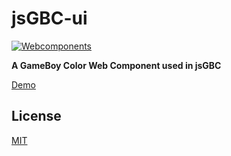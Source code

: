 # jsGBC-ui

[![Webcomponents][webcomponents-image]][webcomponents-url]

**A GameBoy Color Web Component used in jsGBC**

[Demo](https://ardean.github.io/jsGBC-ui/)

## License

[MIT](LICENSE.md)

[webcomponents-image]: https://img.shields.io/badge/webcomponents.org-published-blue.svg
[webcomponents-url]: https://www.webcomponents.org/element/ardean/jsGBC-ui
